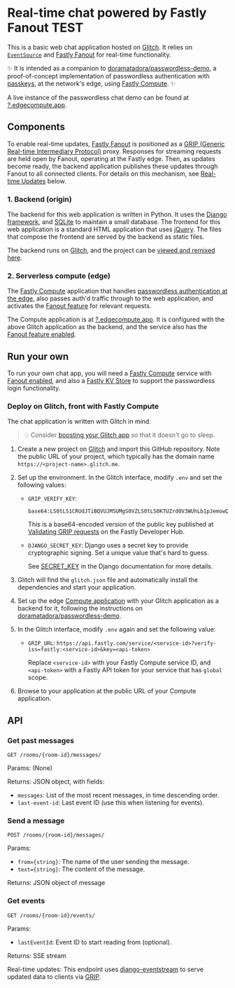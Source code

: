 # Real-time chat powered by Fastly Fanout TEST

This is a basic web chat application hosted on [Glitch](https://glitch.com). It relies on [`EventSource`](https://developer.mozilla.org/en-US/docs/Web/API/EventSource) and [Fastly Fanout](https://docs.fastly.com/products/fanout) for real-time functionality.

✨ It is intended as a companion to [doramatadora/passwordless-demo](https://www.github.com/doramatadora/passwordless-demo), a proof-of-concept implementation of passwordless authentication with [passkeys](https://passkeys.dev/), at the network's edge, using [Fastly Compute](https://www.fastly.com/products/edge-compute). ✨

A live instance of the passwordless chat demo can be found at [?.edgecompute.app](https://?.edgecompute.app/).

## Components

To enable real-time updates, [Fastly Fanout](https://docs.fastly.com/products/fanout) is positioned as a
[GRIP (Generic Real-time Intermediary Protocol)](https://pushpin.org/docs/protocols/grip/) proxy. Responses for streaming
requests are held open by Fanout, operating at the Fastly edge. Then, as updates become ready, the backend application publishes these updates through Fanout to all connected clients. For details on this mechanism, see [Real-time Updates](#real-time-updates) below.

### 1. Backend (origin)

The backend for this web application is written in Python. It uses the [Django framework](https://www.djangoproject.com), and [SQLite](https://www.sqlite.org/) to maintain a small database. The frontend for this web application is a standard HTML application that uses [jQuery](https://jquery.com/). The files that compose the frontend are served by the backend as static files. 

The backend runs on [Glitch](https://glitch.com/), and the project can be [viewed and remixed here](https://glitch.com/~?).

### 2. Serverless compute (edge)

The [Fastly Compute](https://www.fastly.com/products/edge-compute) application that handles [passwordless authentication at the edge](https://www.github.com/doramatadora/passwordless-demo), also passes auth'd traffic through to the web application, and activates the [Fanout feature](https://docs.fastly.com/products/fanout) for relevant requests.

The Compute application is at [?.edgecompute.app](https:///?.edgecompute.app/). It is configured with the above Glitch application as the backend, and the service also has the [Fanout feature enabled](https://developer.fastly.com/learning/concepts/real-time-messaging/fanout/#enable-fanout).

## Run your own

To run your own chat app, you will need a [Fastly Compute](https://developer.fastly.com/learning/compute/) service with [Fanout enabled](https://developer.fastly.com/learning/concepts/real-time-messaging/fanout/#enable-fanout), and also a [Fastly KV Store](https://docs.fastly.com/en/guides/working-with-kv-stores) to support the passwordless login functionality.

### Deploy on Glitch, front with Fastly Compute

The chat application is written with Glitch in mind.

> 💡 Consider [boosting your Glitch app](https://glitch.happyfox.com/kb/article/73-glitch-pro/) so that it doesn't go to sleep.

1. Create a new project on [Glitch](https://glitch.com/) and import this GitHub repository. Note the public URL of your project, which
   typically has the domain name `https://<project-name>.glitch.me`.

2. Set up the environment. In the Glitch interface, modify `.env` and set the following values:

    * `GRIP_VERIFY_KEY`: 
        ```
        base64:LS0tLS1CRUdJTiBQVUJMSUMgS0VZLS0tLS0KTUZrd0V3WUhLb1pJemowQ0FRWUlLb1pJemowREFRY0RRZ0FFQ0tvNUExZWJ5RmNubVZWOFNFNU9uKzhHODFKeQpCalN2Y3J4NFZMZXRXQ2p1REFtcHBUbzN4TS96ejc2M0NPVENnSGZwLzZsUGRDeVlqanFjK0dNN3N3PT0KLS0tLS1FTkQgUFVCTElDIEtFWS0tLS0t
        ```

        This is a base64-encoded version of the public key published at [Validating GRIP requests](https://developer.fastly.com/learning/concepts/real-time-messaging/fanout/#validating-grip-requests) on the Fastly Developer Hub.

    * `DJANGO_SECRET_KEY`: Django uses a secret key to provide cryptographic signing. Set a unique value that's hard to guess.

        See [SECRET_KEY](https://docs.djangoproject.com/en/4.2/ref/settings/#secret-key) in the Django documentation for
        more details. 

3. Glitch will find the `glitch.json` file and automatically install the dependencies and start your application.

4. Set up the edge [Compute application](https://github.com/doramatadora/passwordless-demo) with your Glitch application as a backend for it, following the instructions on [doramatadora/passwordless-demo](https://github.com/doramatadora/passwordless-demo/README.md).
  
5. In the Glitch interface, modify `.env` again and set the following value: 

     * `GRIP_URL`: `https://api.fastly.com/service/<service-id>?verify-iss=fastly:<service-id>&key=<api-token>`
        
          Replace `<service-id>` with your Fastly Compute service ID, and `<api-token>` with a Fastly API token for your service that has `global` scope.

5. Browse to your application at the public URL of your Compute application.

## API

### Get past messages

```http
GET /rooms/{room-id}/messages/
```

Params: (None)

Returns: JSON object, with fields:

* `messages`: List of the most recent messages, in time descending order.
* `last-event-id`: Last event ID (use this when listening for events).

### Send a message

```http
POST /rooms/{room-id}/messages/
```

Params:

* `from={string}`: The name of the user sending the message.
* `text={string}`: The content of the message.

Returns: JSON object of message

### Get events

```http
GET /rooms/{room-id}/events/
```

Params:

* `lastEventId`: Event ID to start reading from (optional).

Returns: SSE stream

Real-time updates: This endpoint uses [django-eventstream](https://pypi.org/project/django-eventstream/) to serve updated data to clients via [GRIP](https://pushpin.org/docs/protocols/grip/).
